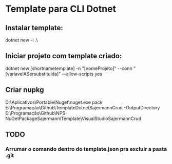 # Template para CLI Dotnet

## Instalar template: 
dotnet new -i .\

## Iniciar projeto com template criado: 
dotnet new [shortnametemplate] -n "[nomeProjeto]" --conn "[variavelASersubstituida]" --allow-scripts yes

## Criar nupkg

D:\Aplicativos\Portable\Nuget\nuget.exe pack E:\Programação\Github\TemplateDotnetSajermannCrud -OutputDirectory E:\Programação\Github\NPS-NuGetPackageSajermann\Template\VisualStudioSajermannCrud

## TODO

### Arrumar o comando dentro do template.json pra excluir a pasta .git